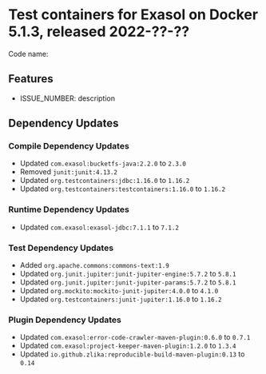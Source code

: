 # Test containers for Exasol on Docker 5.1.3, released 2022-??-??

Code name:

## Features

* ISSUE_NUMBER: description
## Dependency Updates

### Compile Dependency Updates

* Updated `com.exasol:bucketfs-java:2.2.0` to `2.3.0`
* Removed `junit:junit:4.13.2`
* Updated `org.testcontainers:jdbc:1.16.0` to `1.16.2`
* Updated `org.testcontainers:testcontainers:1.16.0` to `1.16.2`

### Runtime Dependency Updates

* Updated `com.exasol:exasol-jdbc:7.1.1` to `7.1.2`

### Test Dependency Updates

* Added `org.apache.commons:commons-text:1.9`
* Updated `org.junit.jupiter:junit-jupiter-engine:5.7.2` to `5.8.1`
* Updated `org.junit.jupiter:junit-jupiter-params:5.7.2` to `5.8.1`
* Updated `org.mockito:mockito-junit-jupiter:4.0.0` to `4.1.0`
* Updated `org.testcontainers:junit-jupiter:1.16.0` to `1.16.2`

### Plugin Dependency Updates

* Updated `com.exasol:error-code-crawler-maven-plugin:0.6.0` to `0.7.1`
* Updated `com.exasol:project-keeper-maven-plugin:1.2.0` to `1.3.4`
* Updated `io.github.zlika:reproducible-build-maven-plugin:0.13` to `0.14`

